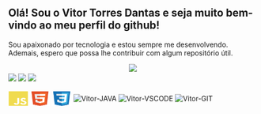 ## Olá! Sou o Vitor Torres Dantas e seja muito bem-vindo ao meu perfil do github! 

Sou apaixonado por tecnologia e estou sempre me desenvolvendo. Ademais, espero que possa lhe contribuir com algum repositório útil.

<div align="center">
  <a href="https://github.com/vtorresdantas">
  <img height="180em" src="https://github-readme-stats.vercel.app/api?username=vtorresdantas&show_icons=true&theme=dark&include_all_commits=true&count_private=true"/>
</div>

<div> 
  <a href="https://instagram.com/vtorresdantas7" target="_blank"><img src="https://img.shields.io/badge/-Instagram-%23E4405F?style=for-the-badge&logo=instagram&logoColor=white" target="_blank"></a> 
  <a href = "mailto:vtorresdantas7@gmail.com"><img src="https://img.shields.io/badge/-Gmail-%23333?style=for-the-badge&logo=gmail&logoColor=white" target="_blank"></a>
  <a href="https://www.linkedin.com/in/vtorresdantas7" target="_blank"><img src="https://img.shields.io/badge/-LinkedIn-%230077B5?style=for-the-badge&logo=linkedin&logoColor=white" target="_blank"></a> 
</div>

<div style="display: inline_block"><br>
  <img align="center" alt="Vitor-Js" height="30" width="40" src="https://raw.githubusercontent.com/devicons/devicon/master/icons/javascript/javascript-plain.svg">
  <img align="center" alt="Vitor-HTML" height="30" width="40" src="https://raw.githubusercontent.com/devicons/devicon/master/icons/html5/html5-original.svg">
  <img align="center" alt="Vitor-CSS" height="30" width="40" src="https://raw.githubusercontent.com/devicons/devicon/master/icons/css3/css3-original.svg">
  <img align="center" alt="Vitor-JAVA" height="30" width="40" src="https://cdn.jsdelivr.net/gh/devicons/devicon/icons/java/java-original.svg">
  <img align="center" alt="Vitor-VSCODE" height="30" width="40" src="https://cdn.jsdelivr.net/gh/devicons/devicon/icons/vscode/vscode-original.svg">
  <img align="center" alt="Vitor-GIT" height="30" width="40" src="https://cdn.jsdelivr.net/gh/devicons/devicon/icons/git/git-original.svg">
</div>
